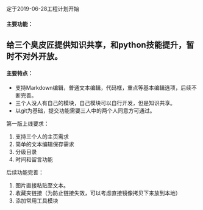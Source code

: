 #
定于2019-06-28工程计划开始

#### 主要功能：
给三个臭皮匠提供知识共享，和python技能提升，暂时不对外开放。
--- 
#### 主要特点：
* 支持Markdown编辑，普通文本编辑，代码框，重点等基本编辑选项，后续不断完善。
* 三个人没人有自己的模块，自己模块可以自行开发，但是知识共享。
* 以git为基础，提交功能需要三人中的两个人同意方可通过。

第一版上线要求：

1. 支持三个人的主页需求
2. 简单的文本编辑保存需求
3. 分级目录
4. 时间和留言功能

后续功能完善：

1. 图片直接粘贴至文本。
2. 收藏夹链接（为防止链接失效，可以考虑直接镜像拷贝下来放到本地）
3. 添加常用工具模块
